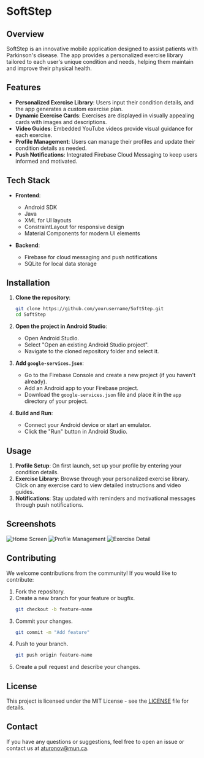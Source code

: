 # SoftStep

## Overview

SoftStep is an innovative mobile application designed to assist patients with Parkinson's disease. The app provides a personalized exercise library tailored to each user's unique condition and needs, helping them maintain and improve their physical health.

## Features

- **Personalized Exercise Library**: Users input their condition details, and the app generates a custom exercise plan.
- **Dynamic Exercise Cards**: Exercises are displayed in visually appealing cards with images and descriptions.
- **Video Guides**: Embedded YouTube videos provide visual guidance for each exercise.
- **Profile Management**: Users can manage their profiles and update their condition details as needed.
- **Push Notifications**: Integrated Firebase Cloud Messaging to keep users informed and motivated.

## Tech Stack

- **Frontend**:
  - Android SDK
  - Java
  - XML for UI layouts
  - ConstraintLayout for responsive design
  - Material Components for modern UI elements
  
- **Backend**:
  - Firebase for cloud messaging and push notifications
  - SQLite for local data storage

## Installation

1. **Clone the repository**:
    ```bash
    git clone https://github.com/yourusername/SoftStep.git
    cd SoftStep
    ```

2. **Open the project in Android Studio**:
    - Open Android Studio.
    - Select "Open an existing Android Studio project".
    - Navigate to the cloned repository folder and select it.

3. **Add `google-services.json`**:
    - Go to the Firebase Console and create a new project (if you haven't already).
    - Add an Android app to your Firebase project.
    - Download the `google-services.json` file and place it in the `app` directory of your project.

4. **Build and Run**:
    - Connect your Android device or start an emulator.
    - Click the "Run" button in Android Studio.

## Usage

1. **Profile Setup**: On first launch, set up your profile by entering your condition details.
2. **Exercise Library**: Browse through your personalized exercise library. Click on any exercise card to view detailed instructions and video guides.
3. **Notifications**: Stay updated with reminders and motivational messages through push notifications.

## Screenshots

![Home Screen](https://github.com/AbdulTur/SoftStep/assets/126967845/7809d711-2624-404c-a2e5-bee468e6d240)
![Profile Management](https://github.com/AbdulTur/SoftStep/assets/126967845/0fa62826-0e9e-4ca0-8e5a-1f0a2bc75e1a)
![Exercise Detail](https://github.com/AbdulTur/SoftStep/assets/126967845/a833ab60-a797-4505-97aa-cf298e9fa46e)




## Contributing

We welcome contributions from the community! If you would like to contribute:

1. Fork the repository.
2. Create a new branch for your feature or bugfix.
    ```bash
    git checkout -b feature-name
    ```
3. Commit your changes.
    ```bash
    git commit -m "Add feature"
    ```
4. Push to your branch.
    ```bash
    git push origin feature-name
    ```
5. Create a pull request and describe your changes.

## License

This project is licensed under the MIT License - see the [LICENSE](LICENSE) file for details.

## Contact

If you have any questions or suggestions, feel free to open an issue or contact us at [aturonov@mun.ca](mailto:aturonov@mun.ca).

